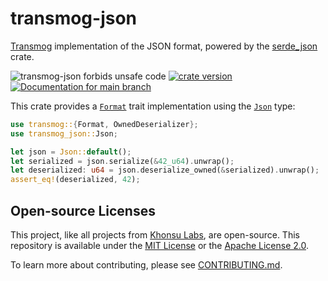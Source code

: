 # transmog-json

[Transmog](https://github.com/khonsulabs/transmog) implementation of the JSON format, powered by the [serde_json](https://github.com/serde-rs/json) crate.

![transmog-json forbids unsafe code](https://img.shields.io/badge/unsafe-forbid-success)
[![crate version](https://img.shields.io/crates/v/transmog-json.svg)](https://crates.io/crates/transmog-json)
[![Documentation for `main` branch](https://img.shields.io/badge/docs-main-informational)](https://khonsulabs.github.io/transmog/main/transmog_json/)

This crate provides a [`Format`][format] trait implementation using the [`Json`][json-type] type:

```rust
use transmog::{Format, OwnedDeserializer};
use transmog_json::Json;

let json = Json::default();
let serialized = json.serialize(&42_u64).unwrap();
let deserialized: u64 = json.deserialize_owned(&serialized).unwrap();
assert_eq!(deserialized, 42);
```

[json-type]: https://khonsulabs.github.io/transmog/main/transmog_json/struct.Json.html
[format]: https://khonsulabs.github.io/transmog/main/transmog/trait.Format.html
[transmog-async]: https://crates.io/crates/transmog-async
[transmog-bincode]: https://crates.io/crates/transmog-bincode
[transmog-cbor]: https://crates.io/crates/transmog-cbor
[transmog-pot]: https://crates.io/crates/transmog-pot
[transmog-versions]: https://crates.io/crates/transmog-versions

## Open-source Licenses

This project, like all projects from [Khonsu Labs](https://khonsulabs.com/), are
open-source. This repository is available under the [MIT License](./LICENSE-MIT)
or the [Apache License 2.0](./LICENSE-APACHE).

To learn more about contributing, please see [CONTRIBUTING.md](./CONTRIBUTING.md).
